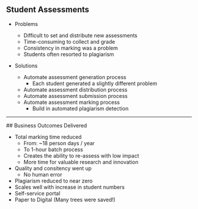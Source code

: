 ## Student Assessments

- Problems
  - Difficult to set and distribute new assessments
  - Time-consuming to collect and grade
  - Consistency in marking was a problem
  - Students often resorted to plagiarism

- Solutions
  - Automate assessment generation process
    - Each student generated a slightly different problem
  - Automate assessment distribution process
  - Automate assessment submission process
  - Automate assessment marking process
    - Build in automated plagiarism detection

---

## Business Outcomes Delivered

- Total marking time reduced
  - From: ~18 person days / year
  - To 1-hour batch process
  - Creates the ability to re-assess with low impact
  - More time for valuable research and innovation
- Quality and consitency went up
  - No human error
- Plagiarism reduced to near zero
- Scales well with increase in student numbers
- Self-service portal
- Paper to Digital (Many trees were saved!)
